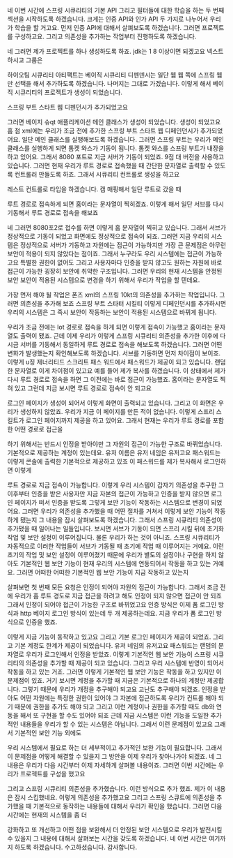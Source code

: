 
네 이번 시간에 스프링 시큐리티의 기본 API 그리고 필터들에 대한 학습을 하는 두 번째 섹션을 시작하도록 하겠습니다. 
크게는 인증 API와 인가 API 두 가지로 나누어서 우리가 학습을 할 거고요. 먼저 인증 API에 대해서 살펴보도록 하겠습니다. 
그러면 프로젝트를 구성하고요. 그리고 의존성을 추가하는 작업부터 진행하도록 하겠습니다.

네 그러면 제가 프로젝트를 하나 생성하도록 하죠. 
jdk는 1 8 이상이면 되겠고요 넥스트 하시고 그룹은

하이오팀 시큐리티 아티팩트는 베이직 시큐리티 디펜덴시는 일단 웹 웹 쪽에 스프링 웹만 선택을 해서 추가하도록 하겠습니다. 
나머지는 그대로 가겠습니다.
이렇게 해서 베이직 시큐리티의 프로젝트가 생성이 되었습니다.

스프링 부트 스타트 웹 디펜던시가 추가되었고요

그러면 베이지 슈qt 애플리케이션 메인 클래스가 생성이 되었습니다. 
생성이 되었고요 홈 점 xml에는 우리가 조금 전에 추가한 스프링 부트 스타트 웹 디페인던시가 추가되었어요. 
일단 메인 클래스를 실행해보도록 하겠습니다. 
그러면 스프링 부트는
우리가 메인 클래스를 실행하게 되면 톰켓 와스가 기동이 됩니다. 
톰켓 와스를 스프링 부트가 내장을 하고 있어요. 
그래서 8080 포트로 지금 서버가 기동이 되었죠. 
9점 대 버전을 사용하고 있습니다.
그러면 현재 우리가 루트 경로로 접속했을 때 간단한 문자열로 출력할 수 있도록 컨트롤러 만들도록 하죠. 
그래서 시큐리티 컨트롤로 생성을 하고요

레스트 컨트롤로 타입을 하겠습니다. 캠 매핑해서 일단 루트로 갔을 때

루트 경로로 접속하게 되면 홈이라는 문자열이 찍히겠죠. 
이렇게 해서 일단 서브를 다시 기동해서 루트 경로로 접속을 해보죠

네 그러면 8080포2로 접수를 하면 이렇게 홈 문자열이 찍히고 있습니다. 
그래서 서브가 정상적으로 기동이 되었고 화면에도 정상적으로 접속이 되죠. 
그러면 지금 우리의 시스템은 정상적으로 서버가 기동하고 자원에는 접근이 가능하지만 가장 큰 문제점은 아무런 보안이 적용이 되지 않았다는 점이죠. 
그래서 누구라도 우리 시스템에는
접근이 가능하고요 특별한 권한이 없어도 그리고 사용자마다 인증을 받지 않고도 원하는 자원에 바로 접근이 가능한 굉장히 보안에 취약한 구조입니다. 
그러면 우리의 현재 시스템을 안정된 보안 보안이 적용된 시스템으로 변경을 하기 위해서 우리가 작업을 할 텐데요.

가장 먼저 해야 될 작업은 폰즈 xml의 스프링 10kt의 의존성을 추가하는 작업입니다. 
그러면 의존성을 추가해 보죠
스프링 부트 스타터 시킬티 이렇게 디페인던시를 추가하시면 우리의 시스템은 그 즉시 보안이 작동하는 보안이 적용된 시스템으로 바뀌게 됩니다.

우리가 조금 전에는 lot 경로로 접속을 하게 되면 이렇게 접속이 가능했고 홈이라는 문자열도 출력이 됐죠. 
근데 이제 우리가 이렇게 스프링 시큐리티 의존성을 추가한 이후에 다시금 서버를 기동해서 동일하게 루트 경로로 접속을 해보도록 하겠습니다. 
그러면 어떤 변화가 발생했는지 확인해보도록 하겠습니다. 
서브를 기동하면
먼저 차이점이 보이죠. 이렇게 u징 제너리티드 스크리트 패스 워드에서 패스워드가 제공이 되고 있습니다. 
랜덤한 문자열로 이게 차이점이 있고요 예를 들어 제가 복사를 하겠습니다. 
이 상태에서 제가 다시 루트 경로로 접속을 하면 그 이전에는 바로 접근이 가능했죠. 
홈이라는 문자열도 찍혀 있고 그런데 지금 보시면 루트 경로로 접속이 안 되고요

로그인 페이지가 생성이 되어서 이렇게 화면이 출력되고 있습니다. 
그리고 이 화면은 우리가 생성하지 않았죠. 
우리가 지금 이 페이지를 만든 적이 없습니다. 
이렇게 스프리 스킬트가 로그인 페이지까지 제공을 하고 있어요. 
그래서 현재는 우리가 루트 경로를 포함한 어떤 경로로 접근을

하기 위해서는 반드시 인정을 받아야만 그 자원의 접근이 가능한 구조로 바뀌었습니다. 
기본적으로 제공하는 계정이 있는데요. 
유저 이름은 유저 네임은 유저고요 패스워드는 이렇게 콘솔에 출력한 기본적으로 제공하고 있죠 이 패스워드를 제가 복사해서 로그인하면 이렇게

루트 경로로 지금 접속이 가능합니다. 
이렇게 우리 시스템이 갑자기 의존성을 추구한 그 이후부터 인증을 받은 사용자만 지금 자본의 접근이 가능하고 인증을 받지 않으면 로그인 페이지가 떠서 인증을 받도록 그렇게 보안 기능이 작동하는 시스템으로 변경이 되었어요. 
그러면 우리가 의존성을 추가했을 때
어떤 절차를 거쳐서 이렇게 보안 기능이 작동하게 됐는지 그 내용을 잠시 살펴보도록 하겠습니다. 
그래서 스프링 시큐리티 의존성이 추가됐을 때 일어나는 일들입니다. 
보시면 서브가 기동이 되면 스프리 시킬 뒤에 초기화 작업 및 보안 설정이 이루어집니다. 
물론 우리가 하는 것이 아니죠.
스프링 시큐리티가 자동적으로 이러한 작업들이 서브가 기동될 때 초기에 작업 때 이루어지는 거예요. 
이런 초기의 작업 및 보안 설정이 이루어졌기 때문에 우리가 별도의 설정이나 구현을 하지 않아도 기본적인 웹 보안 기능이 현재 우리의 시스템에 연동되어서 작동을 하고 있는 거예요. 
그러면 어떠한 어떠한 기본적인 웹 보안 기능이 지금 작동하고 있는지

살펴보면 첫 번째 모든 요청은 인정이 되어야 자원의 접근이 가능합니다. 
그래서 조금 전에 우리가 홈 루트 경도로 지금 접근을 하려고 해도 인정이 되지 않으면 접근이 안 되죠 그래서 인정이 되어야 접근이 가능한 구조로 바뀌었고요 인증 방식은 이제 폼 로그인 방식과 http 베이지 로그인 방식이 있는데 두 개 제공하는데요. 
지금 우리가 폼 로그인 방식으로 인증을 했죠.

이렇게 지금 기능이 동작하고 있고요 그리고 기본 로그인 페이지가 제공이 되었죠. 
그리고 기본 계정도 한계가 제공이 되었습니다. 
유저 네임의 유저고요 패스워드는 랜덤의 문자열로 우리가 로그인해서 인정을 받았죠. 
이렇게 기본적인 웹 보안 기능이 스프링 시큐리티의 의존성을 추가할 때 제공이 되고 있습니다. 
그리고 우리 시스템에 반영이 되어서
작동을 하고 있는 거죠. 그러면 이렇게 기본적인 웹 보안 기능은 작동을 하고 있지만 이 문제점이 있죠. 
거기 보시면 계정을 추가할 때 지금은 기본적으로 하나의 계정만 제공합니다. 
그렇기 때문에 우리가 개정을 추구해야 되고요 고난도 추구해야 되겠죠. 
인정을 받아도 어떤 자원에는
특정한 권한이 있어야 그 자본에 접근하도록 우리가 컨트롤 해야 되기 때문에 권한을 추가도 해야 되고 그리고 이런 계정이나 권한을 추가할 때도 db와 연동을 해서 또 구현을 할 수도 있어야 되죠 근데 지금 시스템은 이런 기능을 도일한 추가적인 내용들을 우리가 할 수 있는 시스템은 아닙니다. 
그래서 이런 문제점이 있고요 그래서 기본적인 보안 기능 외에도

우리 시스템에서 필요로 하는 더 세부적이고 추가적인 보완 기능이 필요합니다. 
그래서 이 문제점을 어떻게 해결할 수 있을지 그 방안을 이제 우리가 찾아나가야 되겠죠. 
네 그 내용은 우리가 다음 시간부터 이제 자세하게 살펴볼 내용이죠. 
그러면 이번 시간에는 우리가 프로젝트를 구성을 했고요

그리고 스프링 시큐리티 의존성을 추가했습니다. 
이런 방식으로 추가 했죠. 제가 이 내용은 잠시 스킵했네요. 
이렇게 의존성을 추가했고요 그리고 스프링 스큐트에 의존성을 추가했을 때 기본적으로 동작하는 내용들에 대해서 우리가 확인을 했습니다. 
그러면 다음 시간에는 현재의 시스템을 좀 더

강화하고 또 개선하고 어떤 점을 보완해서 더 안정된 보안 시스템으로 우리가 발전시킬 수 있을지 그 내용에 대해서 살펴보는 시간을 갖도록 하겠습니다. 
네 이번 시간은 여기까지 하도록 하겠습니다. 
수고하셨습니다. 감사합니다.
